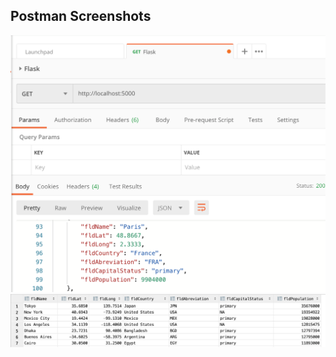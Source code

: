 ## Postman Screenshots

<img src="https://github.com/Rushi-Repo/WSD-Homework5/blob/main/screenshots/postman.png?raw=true" />


<img src="https://github.com/Rushi-Repo/WSD-Homework5/blob/main/screenshots/query.png?raw=true" />
